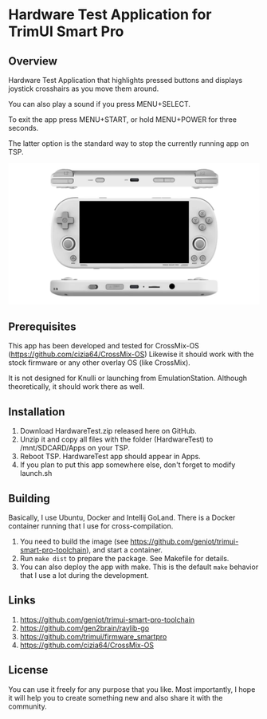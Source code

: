 # Hardware Test Application for TrimUI Smart Pro

## Overview

Hardware Test Application that highlights pressed buttons and displays joystick crosshairs as you move them around.

You can also play a sound if you press MENU+SELECT.

To exit the app press MENU+START, or hold MENU+POWER for three seconds.

The latter option is the standard way to stop the currently running app on TSP.

![TSP](src/media/bgr.png "TSP")

## Prerequisites

This app has been developed and tested for CrossMix-OS (https://github.com/cizia64/CrossMix-OS)
Likewise it should work with the stock firmware or any other overlay OS (like CrossMix).

It is not designed for Knulli or launching from EmulationStation. Although theoretically, it should work there as well.

## Installation

1. Download HardwareTest.zip released here on GitHub.
2. Unzip it and copy all files with the folder (HardwareTest) to /mnt/SDCARD/Apps on your TSP.
3. Reboot TSP. HardwareTest app should appear in Apps.
4. If you plan to put this app somewhere else, don't forget to modify launch.sh

## Building

Basically, I use Ubuntu, Docker and Intellij GoLand. There is a Docker container running that I use for
cross-compilation.

1. You need to build the image (see https://github.com/geniot/trimui-smart-pro-toolchain), and start a container.
2. Run <code>make dist</code> to prepare the package. See Makefile for details.
3. You can also deploy the app with make. This is the default <code>make</code> behavior that I use a lot during the
   development.

## Links

1. https://github.com/geniot/trimui-smart-pro-toolchain
2. https://github.com/gen2brain/raylib-go
3. https://github.com/trimui/firmware_smartpro
4. https://github.com/cizia64/CrossMix-OS

## License

You can use it freely for any purpose that you like. Most importantly, 
I hope it will help you to create something new and also share it with the community.